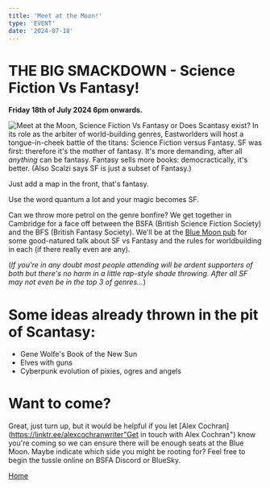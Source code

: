```yaml
---
title: 'Meet at the Moon!'
type: 'EVENT'
date: '2024-07-18'
---
```

# THE BIG SMACKDOWN - Science Fiction Vs Fantasy!

**Friday 18th of July 2024 6pm onwards.**

![Meet at the Moon, Science Fiction Vs Fantasy or Does Scantasy exist?](/images/meetatthemoon2.jpg)
In its role as the arbiter of world-building genres, Eastworlders will host a tongue-in-cheek battle of the titans: Science
Fiction versus Fantasy. SF was first: therefore it's the mother of fantasy. It's more demanding, after all *anything* can be fantasy. Fantasy sells more books: democractically, it's better. (Also Scalzi says SF is just a subset of Fantasy.)

Just add a map in the front, that's fantasy.

Use the word quantum a lot and your magic becomes SF.

Can we throw more petrol on the genre bonfire? We get together in Cambridge for a face off between the BSFA (British Science Fiction Society) and the BFS (British Fantasy Society). We'll be at the [Blue Moon pub](https://cambridge.pub/blue-moon/) for some good-natured talk about SF vs Fantasy and the rules for worldbuilding in each (if there really even are any). 

(*If you're in any doubt most people attending will be ardent supporters of both but there's no harm in a little rap-style shade throwing. After all SF may not even be in the top 3 of genres...*)

# Some ideas already thrown in the pit of Scantasy:
- Gene Wolfe's Book of the New Sun
- Elves with guns
- Cyberpunk evolution of pixies, ogres and angels

# Want to come?
Great, just turn up, but it would be helpful if you let [Alex Cochran](https://linktr.ee/alexcochranwriter"Get in touch with Alex Cochran") know you're coming so we can ensure there will be enough seats at the Blue Moon. Maybe indicate which side you might be rooting for? Feel free to begin the tussle online on BSFA Discord or BlueSky.


[Home]("/")